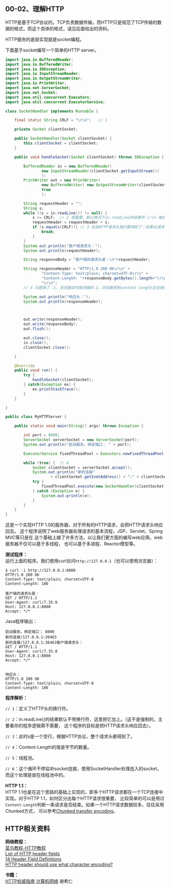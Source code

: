 00-02、理解HTTP
---

HTTP是基于TCP协议的。TCP负责数据传输，而HTTP只是规范了TCP传输的数据的格式，而这个具体的格式，请见后面给出的资料。

HTTP服务的底层实现就是socket编程。


下面基于socket编写一个简单的HTTP server。

```java
import java.io.BufferedReader;
import java.io.BufferedWriter;
import java.io.IOException;
import java.io.InputStreamReader;
import java.io.OutputStreamWriter;
import java.io.PrintWriter;
import java.net.ServerSocket;
import java.net.Socket;
import java.util.concurrent.Executors;
import java.util.concurrent.ExecutorService;

class SocketHandler implements Runnable {

    final static String CRLF = "\r\n";   // 1

    private Socket clientSocket;

    public SocketHandler(Socket clientSocket) {
        this.clientSocket = clientSocket;
    }

    public void handleSocket(Socket clientSocket) throws IOException {

        BufferedReader in = new BufferedReader(
                new InputStreamReader(clientSocket.getInputStream())
                );
        PrintWriter out = new PrintWriter(
                new BufferedWriter( new OutputStreamWriter(clientSocket.getOutputStream())),
                true
                );

        String requestHeader = "";
        String s;
        while ((s = in.readLine()) != null) {
            s += CRLF;  // 2 很重要，默认情况下in.readLine的结果中`\r\n`被去掉了
            requestHeader = requestHeader + s;
            if (s.equals(CRLF)){ // 3 此处HTTP请求头我们都得到了；如果从请求头中判断有请求正文，则还需要继续获取数据
                break;
            }
        }
        System.out.println("客户端请求头：");
        System.out.println(requestHeader);

        String responseBody = "客户端的请求头是：\n"+requestHeader;

        String responseHeader = "HTTP/1.0 200 OK\r\n" +
                "Content-Type: text/plain; charset=UTF-8\r\n" +
                "Content-Length: "+responseBody.getBytes().length+"\r\n" +
                "\r\n";
        // 4 问题来了：1、浏览器如何探测编码 2、浏览器受到content-length后会按照什么方式判断？汉字的个数？字节数？

        System.out.println("响应头：");
        System.out.println(responseHeader);



        out.write(responseHeader);
        out.write(responseBody);
        out.flush();

        out.close();
        in.close();
        clientSocket.close();

    }

    @Override
    public void run() {
        try {
            handleSocket(clientSocket);
        } catch(Exception ex) {
            ex.printStackTrace();
        }
    }

}

public class MyHTTPServer {

    public static void main(String[] args) throws Exception {

        int port = 8000;
        ServerSocket serverSocket = new ServerSocket(port);
        System.out.println("启动服务，绑定端口： " + port);

        ExecutorService fixedThreadPool = Executors.newFixedThreadPool(30);  // 5

        while (true) {  // 6
            Socket clientSocket = serverSocket.accept();
            System.out.println("新的连接"
                    + clientSocket.getInetAddress() + ":" + clientSocket.getPort());
            try {
                fixedThreadPool.execute(new SocketHandler(clientSocket));
            } catch (Exception e) {
                System.out.println(e);
            }
        }
    }
}
```

这是一个实现HTTP 1.0的服务器，对于所有的HTTP请求，会把HTTP请求头响应回去。
这个程序说明了web服务器处理请求的基本流程，JSP、Servlet、Spring MVC等只是在
这个基础上嫁了许多方法，以让我们更方面的编写web应用。web服务器不仅可以基于多线程，
也可以基于多进程、Reactor模型等。

**测试程序：**  
运行上面的程序。我们使用curl访问`http://127.0.0.1`（也可以使用浏览器）：
```shell
$ curl -i http://127.0.0.1:8000
HTTP/1.0 200 OK
Content-Type: text/plain; charset=UTF-8
Content-Length: 106

客户端的请求头是：
GET / HTTP/1.1
User-Agent: curl/7.35.0
Host: 127.0.0.1:8000
Accept: */*
```

Java程序输出：
```shell
启动服务，绑定端口： 8000
新的连接/127.0.0.1:36463
新的连接/127.0.0.1:36463客户端请求头：
GET / HTTP/1.1
User-Agent: curl/7.35.0
Host: 127.0.0.1:8000
Accept: */*


响应头：
HTTP/1.0 200 OK
Content-Type: text/plain; charset=UTF-8
Content-Length: 106
```

**程序解析：**  

`// 1`：定义了HTTP头的换行符。

`// 2`：in.readLine()的结果默认不带换行符，这里把它加上。（这不是强制的，主要看你的程序逻辑需不需要，
这个程序的目标是把HTTP请求头响应回去）。

`// 3`：此时s是一个空行，根据HTTP协议，整个请求头都得到了。

`// 4`：Content-Length的值是字节的数量。

`// 5`：线程池。

`// 6`：这个循环不停监听socket连接，使用SocketHandler处理连入的socket，而这个处理是放在线程池中的。

**HTTP 1.1：**  
HTTP 1.1也是在这个思路的基础上实现的，即多个HTTP请求都在一个TCP连接中实现。对于HTTP 1.1，如何区分出每个HTTP请求很重要，
比较简单的可以是用过`Content-Length`判断一条请求是否结束。如果一个HTTP请求数据较多，往往采用Chunked方式，
可以参考[Chunked transfer encoding](https://en.wikipedia.org/wiki/Chunked_transfer_encoding)。  


## HTTP相关资料

**网络教程：**  
[菜鸟教程-HTTP教程](http://www.runoob.com/http/http-tutorial.html)  
[List of HTTP header fields](https://en.wikipedia.org/wiki/List_of_HTTP_header_fields)  
[14 Header Field Definitions](http://www.w3.org/Protocols/rfc2616/rfc2616-sec14.html)  
[HTTP header should use what character encoding?](http://stackoverflow.com/questions/4400678/http-header-should-use-what-character-encoding)  


**书籍：**  
[HTTP权威指南]()
[计算机网络]() 谢希仁
